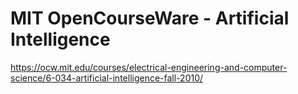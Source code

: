 # MIT OpenCourseWare - Artificial Intelligence
https://ocw.mit.edu/courses/electrical-engineering-and-computer-science/6-034-artificial-intelligence-fall-2010/
